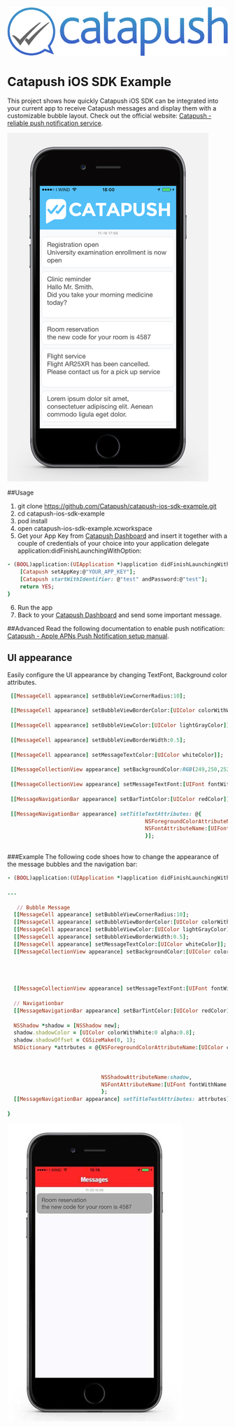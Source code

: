 ![Catapush Logo](https://github.com/Catapush/catapush-ios-sdk-example/blob/master/catapush_logo.png)

# Catapush iOS SDK Example

This project shows how quickly Catapush iOS SDK can be integrated into your current app to receive Catapush messages and display them with a customizable bubble layout. Check out the official website: [Catapush - reliable push notification service](http://www.catapush.com).

![alt tag](https://github.com/Catapush/catapush-ios-sdk-example/blob/master/catapush_screen_shot.jpg)


##Usage


1. git clone https://github.com/Catapush/catapush-ios-sdk-example.git
2. cd catapush-ios-sdk-example
3. pod install
4. open catapush-ios-sdk-example.xcworkspace
5. Get your App Key from [Catapush Dashboard](http://www.catapush.com) and insert it together with a couple of credentials of your choice into your application delegate application:didFinishLaunchingWithOption:
```ruby
- (BOOL)application:(UIApplication *)application didFinishLaunchingWithOptions:(NSDictionary *)launchOptions {
    [Catapush setAppKey:@"YOUR_APP_KEY"];
    [Catapush startWithIdentifier: @"test" andPassword:@"test"];
    return YES;
}
```
6. Run the app
7. Back to your [Catapush Dashboard](http://www.catapush.com) and send some important message.


##Advanced
Read the following documentation to enable push notification: [Catapush - Apple APNs Push Notification setup manual](http://www.catapush.com/docs-ios?__hssc=240266844.6.1447949295248&__hstc=240266844.8906dd1311d28178e3c8bdbb3bf2886a.1447404199228.1447945741012.1447949295248.9&hsCtaTracking=315ccd2b-1bb0-4020-b9f9-8b8dec529f1f|efb89882-78ec-4125-9441-59cdfd6082b2).


## UI appearance
Easily configure the UI appearance by changing TextFont, Background color attributes.

```ruby
 [[MessageCell appearance] setBubbleViewCornerRadius:10];
    
 [[MessageCell appearance] setBubbleViewBorderColor:[UIColor colorWithWhite:0 alpha:0.2]];
    
 [[MessageCell appearance] setBubbleViewColor:[UIColor lightGrayColor]];
    
 [[MessageCell appearance] setBubbleViewBorderWidth:0.5];
    
 [[MessageCell appearance] setMessageTextColor:[UIColor whiteColor]];
    
 [[MessageCollectionView appearance] setBackgroundColor:RGB(249,250,252)];
    
 [[MessageCollectionView appearance] setMessageTextFont:[UIFont fontWithName:@"HelveticaNeue" size:18]];
    
 [[MessageNavigationBar appearance] setBarTintColor:[UIColor redColor]];

 [[MessageNavigationBar appearance] setTitleTextAttributes: @{
                                            NSForegroundColorAttributeName:[UIColor greenColor],
                                            NSFontAttributeName:[UIFont fontWithName:@"HelveticaNeue-CondensedBlack" size:21.0]
                                            }];
    
```
###Example
The following code shoes how to change the appearance of the message bubbles and the navigation bar:
```ruby
- (BOOL)application:(UIApplication *)application didFinishLaunchingWithOptions:(NSDictionary *)launchOptions {

...

   // Bubble Message 
  [[MessageCell appearance] setBubbleViewCornerRadius:10];
  [[MessageCell appearance] setBubbleViewBorderColor:[UIColor colorWithWhite:0 alpha:0.2]];
  [[MessageCell appearance] setBubbleViewColor:[UIColor lightGrayColor]];
  [[MessageCell appearance] setBubbleViewBorderWidth:0.5];
  [[MessageCell appearance] setMessageTextColor:[UIColor whiteColor]];
  [[MessageCollectionView appearance] setBackgroundColor:[UIColor colorWithRed:249.0/255.0
                                                                           green:250.0/255.0
                                                                            blue:252.0/255.0
                                                                           alpha:0]];
    
  [[MessageCollectionView appearance] setMessageTextFont:[UIFont fontWithName:@"HelveticaNeue" size:18]];

  // Navigationbar
  [[MessageNavigationBar appearance] setBarTintColor:[UIColor redColor]];
    
  NSShadow *shadow = [NSShadow new];
  shadow.shadowColor = [UIColor colorWithWhite:0 alpha:0.8];
  shadow.shadowOffset = CGSizeMake(0, 1);
  NSDictionary *attrbutes = @{NSForegroundColorAttributeName:[UIColor colorWithRed:245.0/255.0
                                                                             green:245.0/255.0
                                                                              blue:255.0/255.0
                                                                             alpha:0],
                              NSShadowAttributeName:shadow,
                              NSFontAttributeName:[UIFont fontWithName:@"HelveticaNeue-CondensedBlack" size:21.0]
                              };
  [[MessageNavigationBar appearance] setTitleTextAttributes: attrbutes];

}
```
![alt tag](https://github.com/Catapush/catapush-ios-sdk-example/blob/master/catapush_screen_shot_custom.jpg)




